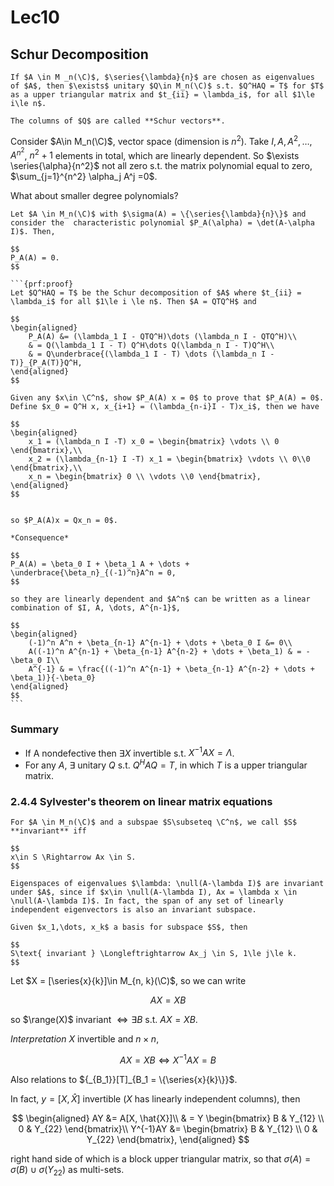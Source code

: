 # Lec10
## Schur Decomposition
```{prf:definition} **Schur Decomposition**
If $A \in M _n(\C)$, $\series{\lambda}{n}$ are chosen as eigenvalues of $A$, then $\exists$ unitary $Q\in M_n(\C)$ s.t. $Q^HAQ = T$ for $T$ as a upper triangular matrix and $t_{ii} = \lambda_i$, for all $1\le i\le n$.

The columns of $Q$ are called **Schur vectors**.
```


Consider $A\in M_n(\C)$, vector space (dimension is $n^2$). Take $I, A, A^2, \dots, A^{n^2}$, $n^2+1$ elements in total, which are linearly dependent. So $\exists \series{\alpha}{n^2}$ not all zero s.t. the matrix polynomial equal to zero, $\sum_{j=1}^{n^2} \alpha_j A^j =0$.


What about smaller degree polynomials?
````{prf:definition} **Cauchy-Hamilton Theorem**
Let $A \in M_n(\C)$ with $\sigma(A) = \{\series{\lambda}{n}\}$ and consider the  characteristic polynomial $P_A(\alpha) = \det(A-\alpha I)$. Then, 

$$
P_A(A) = 0.
$$

```{prf:proof}
Let $Q^HAQ = T$ be the Schur decomposition of $A$ where $t_{ii} = \lambda_i$ for all $1\le i \le n$. Then $A = QTQ^H$ and 

$$
\begin{aligned}
    P_A(A) &= (\lambda_1 I - QTQ^H)\dots (\lambda_n I - QTQ^H)\\
    & = Q(\lambda_1 I - T) Q^H\dots Q(\lambda_n I - T)Q^H\\
    & = Q\underbrace{(\lambda_1 I - T) \dots (\lambda_n I - T)}_{P_A(T)}Q^H,
\end{aligned}
$$

Given any $x\in \C^n$, show $P_A(A) x = 0$ to prove that $P_A(A) = 0$. Define $x_0 = Q^H x, x_{i+1} = (\lambda_{n-i}I - T)x_i$, then we have

$$
\begin{aligned}
    x_1 = (\lambda_n I -T) x_0 = \begin{bmatrix} \vdots \\ 0 \end{bmatrix},\\
    x_2 = (\lambda_{n-1} I -T) x_1 = \begin{bmatrix} \vdots \\ 0\\0 \end{bmatrix},\\
    x_n = \begin{bmatrix} 0 \\ \vdots \\0 \end{bmatrix},
\end{aligned}
$$


so $P_A(A)x = Qx_n = 0$.

*Consequence*

$$
P_A(A) = \beta_0 I + \beta_1 A + \dots + \underbrace{\beta_n}_{(-1)^n}A^n = 0,
$$

so they are linearly dependent and $A^n$ can be written as a linear combination of $I, A, \dots, A^{n-1}$, 

$$
\begin{aligned}
    (-1)^n A^n + \beta_{n-1} A^{n-1} + \dots + \beta_0 I &= 0\\
    A((-1)^n A^{n-1} + \beta_{n-1} A^{n-2} + \dots + \beta_1) & = -\beta_0 I\\
    A^{-1} & = \frac{((-1)^n A^{n-1} + \beta_{n-1} A^{n-2} + \dots + \beta_1)}{-\beta_0}
\end{aligned}
$$
```
````

### Summary

- If A nondefective then $\exists X$ invertible s.t. $X^{-1}AX = \Lambda$.
- For any $A$, $\exists$ unitary $Q$ s.t. $Q^HAQ = T$, in which $T$ is a upper triangular matrix.


### 2.4.4 Sylvester's theorem on linear matrix equations
```{prf:definition} Invariant
For $A \in M_n(\C)$ and a subspae $S\subseteq \C^n$, we call $S$ **invariant** iff 

$$
x\in S \Rightarrow Ax \in S.
$$
```

```{prf:example}
Eigenspaces of eigenvalues $\lambda: \null(A-\lambda I)$ are invariant under $A$, since if $x\in \null(A-\lambda I), Ax = \lambda x \in \null(A-\lambda I)$. In fact, the span of any set of linearly independent eigenvectors is also an invariant subspace.

Given $x_1,\dots, x_k$ a basis for subspace $S$, then

$$
S\text{ invariant } \Longleftrightarrow Ax_j \in S, 1\le j\le k.
$$
```


Let $X = [\series{x}{k}]\in M_{n, k}(\C)$, so we can write

$$
AX = XB
$$

so $\range(X)$ invariant $\Longleftrightarrow \exists B$ s.t. $AX=XB$.

*Interpretation*
$X$ invertible and $n\times n$, 

$$
AX = XB \Longleftrightarrow X^{-1}AX = B
$$

Also relations to ${_{B_1}}[T]_{B_1 = \{\series{x}{k}\}}$.

In fact, $y = [X, \hat{X}]$ invertible ($X$ has linearly independent columns), then 

$$
\begin{aligned}
    AY &= A[X, \hat{X}]\\
    & = Y \begin{bmatrix}
        B & Y_{12} \\ 0 & Y_{22}
    \end{bmatrix}\\
    Y^{-1}AY &= \begin{bmatrix} B & Y_{12} \\ 0 & Y_{22} \end{bmatrix},
\end{aligned}
$$

right hand side of which is a block upper triangular matrix, so that $\sigma(A) = \sigma(B) \cup \sigma(Y_{22})$ as multi-sets.